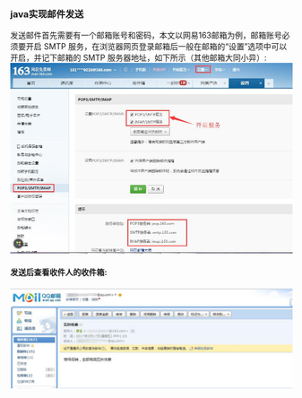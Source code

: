 ### java实现邮件发送
发送邮件首先需要有一个邮箱账号和密码，本文以网易163邮箱为例，邮箱账号必须要开启 SMTP 服务，在浏览器网页登录邮箱后一般在邮箱的“设置”选项中可以开启，并记下邮箱的 SMTP 服务器地址，如下所示（其他邮箱大同小异）:
![Image text](https://github.com/zhangyuanliang/sendEmail/blob/master/img/img_1.jpg)
#### 发送后查看收件人的收件箱:
![Image text](https://github.com/zhangyuanliang/sendEmail/blob/master/img/img_2.jpg)

